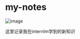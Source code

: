 # my-notes

![image](https://github.com/user-attachments/assets/2375df4c-2d70-4dc3-bcb4-c2bfb5c53a16)

这里记录我在internlm学到的新知识

